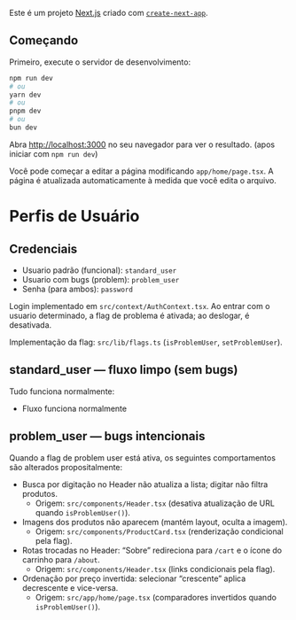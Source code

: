 Este é um projeto [Next.js](https://nextjs.org) criado com [`create-next-app`](https://nextjs.org/docs/app/api-reference/cli/create-next-app).

## Começando

Primeiro, execute o servidor de desenvolvimento:

```bash
npm run dev
# ou
yarn dev
# ou
pnpm dev
# ou
bun dev
```

Abra [http://localhost:3000](http://localhost:3000) no seu navegador para ver o resultado. (apos iniciar com `npm run dev`)

Você pode começar a editar a página modificando `app/home/page.tsx`. A página é atualizada automaticamente à medida que você edita o arquivo.

# Perfis de Usuário

## Credenciais

- Usuario padrão (funcional): `standard_user`
- Usuario com bugs (problem): `problem_user`
- Senha (para ambos): `password`

Login implementado em `src/context/AuthContext.tsx`. Ao entrar com o usuario determinado, a flag de problema é ativada; ao deslogar, é desativada.

Implementação da flag: `src/lib/flags.ts` (`isProblemUser`, `setProblemUser`).

## standard_user — fluxo limpo (sem bugs)

Tudo funciona normalmente:

- Fluxo funciona normalmente

## problem_user — bugs intencionais

Quando a flag de problem user está ativa, os seguintes comportamentos são alterados propositalmente:

- Busca por digitação no Header não atualiza a lista; digitar não filtra produtos.
  - Origem: `src/components/Header.tsx` (desativa atualização de URL quando `isProblemUser()`).
- Imagens dos produtos não aparecem (mantém layout, oculta a imagem).
  - Origem: `src/components/ProductCard.tsx` (renderização condicional pela flag).
- Rotas trocadas no Header: “Sobre” redireciona para `/cart` e o ícone do carrinho para `/about`.
  - Origem: `src/components/Header.tsx` (links condicionais pela flag).
- Ordenação por preço invertida: selecionar “crescente” aplica decrescente e vice-versa.
  - Origem: `src/app/home/page.tsx` (comparadores invertidos quando `isProblemUser()`).

